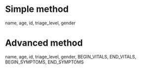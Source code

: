 
# Simple method
name, age, id, triage_level, gender

# Advanced method
name, age, id, triage_level, gender, BEGIN_VITALS, END_VITALS, BEGIN_SYMPTOMS, END_SYMPTOMS
